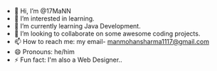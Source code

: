 - 👋 Hi, I’m @17MaNN
- 👀 I’m interested in learning.
- 🌱 I’m currently learning Java Development.
- 💞️ I’m looking to collaborate on some awesome coding projects.
- 📫 How to reach me: my email- manmohansharma1117@gmail.com
- 😄 Pronouns: he/him
- ⚡ Fun fact: I'm also a Web Designer..

<!---
17MaNN/17MaNN is a ✨ special ✨ repository because its `README.md` (this file) appears on your GitHub profile.
You can click the Preview link to take a look at your changes.
--->
